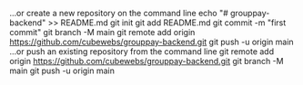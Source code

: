 …or create a new repository on the command line
echo "# grouppay-backend" >> README.md
git init
git add README.md
git commit -m "first commit"
git branch -M main
git remote add origin https://github.com/cubewebs/grouppay-backend.git
git push -u origin main
…or push an existing repository from the command line
git remote add origin https://github.com/cubewebs/grouppay-backend.git
git branch -M main
git push -u origin main

